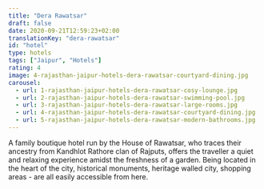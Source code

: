 ```yaml
---
title: "Dera Rawatsar"
draft: false
date: 2020-09-21T12:59:23+02:00
translationKey: "dera-rawatsar"
id: "hotel"
type: hotels
tags: ["Jaipur", "Hotels"] 
rating: 4
image: 4-rajasthan-jaipur-hotels-dera-rawatsar-courtyard-dining.jpg
carousel:
  - url: 1-rajasthan-jaipur-hotels-dera-rawatsar-cosy-lounge.jpg
  - url: 2-rajasthan-jaipur-hotels-dera-rawatsar-swimming-pool.jpg
  - url: 3-rajasthan-jaipur-hotels-dera-rawatsar-large-rooms.jpg
  - url: 4-rajasthan-jaipur-hotels-dera-rawatsar-courtyard-dining.jpg
  - url: 5-rajasthan-jaipur-hotels-dera-rawatsar-modern-bathrooms.jpg
---
```


A family boutique hotel run by the House of Rawatsar, who traces their ancestry from Kandhlot Rathore clan of Rajputs, offers the traveller a quiet and relaxing experience amidst the freshness of a garden. Being located in the heart of the city, historical monuments, heritage walled city, shopping areas - are all easily accessible from here.